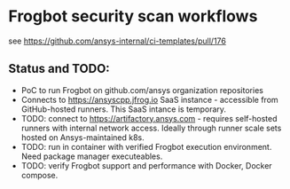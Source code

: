 # Frogbot security scan workflows

see https://github.com/ansys-internal/ci-templates/pull/176

## Status and TODO:

- PoC to run Frogbot on github.com/ansys organization repositories
- Connects to https://ansyscpp.jfrog.io SaaS instance - accessible from GitHub-hosted runners. This SaaS intance is temporary.
- TODO: connect to https://artifactory.ansys.com - requires self-hosted runners with internal network access. Ideally through runner scale sets hosted on Ansys-maintained k8s.
- TODO: run in container with verified Frogbot execution environment. Need package manager executeables.
- TODO: verify Frogbot support and performance with Docker, Docker compose.